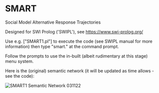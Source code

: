 # SMART
Social Model Alternative Response Trajectories

Designed for SWI Prolog ('SWIPL'), see https://www.swi-prolog.org/

Use e.g. ["SMART1.pl"] to execute the code (see SWIPL manual for more information) then type "smart." at the command prompt.

Follow the prompts to use the in-built (albeit rudimentary at this stage) menu system.

Here is the (original) semantic network (it will be updated as time allows - see the code):

![SMART1 Semantic Network 031122](https://user-images.githubusercontent.com/6171578/199735607-00a30321-4b6e-4c32-86d9-22d2a1687106.jpg)
